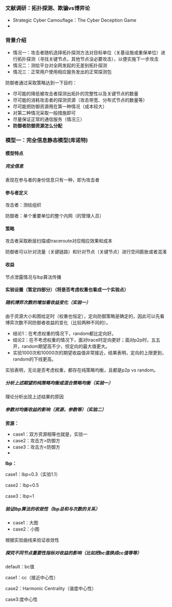 ### 文献调研：拓扑探测、欺骗vs博弈论

* Strategic Cyber Camouflage：The Cyber Deception Game
* 

### 背景介绍

* 情况一：攻击者随机选择拓扑探测方法对目标单位（关基设施或重保单位）进行拓扑探测（寻找关键节点，其他节点没必要攻击），以便实施下一步攻击
* 情况二：测绘平台对全网发起的无差别拓扑探测
* 情况三：正常用户使用相应服务发出的正常探测包

防御者通过采取策略达到一下目的：

* 尽可能的降低被攻击者探测出拓扑的完整性以及关键节点的数量
* 尽可能的消耗攻击者的探测资源（攻击带宽、分布式节点的数量等）
* 尽可能把防御资源用在第一种情况（成本较大）
* 对第二种情况采取一般措施即可
* 尽量保证正常的通信服务（情况三）
* **防御者防御资源怎么分配**

### 模型一：完全信息静态模型(库诺特)

#### 模型特点

##### 完全信息

表现在参与者的身份信息只有一种，即为攻击者

#### 参与者定义

攻击者：测绘组织

防御者：单个重要单位的整个内网（的管理人员）

#### 策略

攻击者采取断层扫描或traceroute对应相应效果和成本

防御者可以针对流量（关键链路）和针对节点（关键节点）进行空间膨胀或者混淆

#### 收益

节点泄露情况与lbp算法传播

#### 实验设置（暂定四部分）（将是否考虑权重也看成一个实验点）

##### 随机博弈次数的增加看收益变化（实验一）

由于资源大小和图给定时（权重也恒定），定向防御策略是确定的，因此可以先看博弈次数不同防御者收益的变化（比较两种不同的）。

* 结论1：在考虑权重的情况下，random都比定向好。
* 结论2：在不考虑权重的情况下，面对trace时定向更好；面对p2p时，五五开，random期望高不少，但定向的最大值更大。
* 实验1000次和10000次的期望收益值非常接近，结果表明，定向的上限更到，random的下线更高。

实验表明，无论是否考虑权重，都存在纯策略均衡，且都是p2p vs random。

##### 分析上述期望的纯策略均衡或混合策略均衡（实验一）

理论分析出现上述结果的原因

##### 参数对均衡收益的影响（资源，参数等）（实验二）

**资源：**

* case1：双方资源相等也就是，实验一
* case2：攻击方>防御方
* case3：攻击方<防御方
* 

**lbp：**

case1：lbp=0.3（实验1.1）

case2：lbp=0.5

case3：lbp=1

##### 验证lbp算法的收敛性（lbp总和与次数的关系）

* case1：大图
* case2：小图

根据实验曲线来验证收敛性

##### 探究不同节点重要性指标对收益的影响（比如把bc值换成cc值等等）

default：bc值

case1：cc（接近中心性）

case2：Harmonic Centrality（谐度中心性）

case3:度中心性
